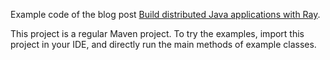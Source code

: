 Example code of the blog post [Build distributed Java applications with Ray](https://medium.com/@raulchen/build-distributed-java-applications-with-ray-90b381eff564).

This project is a regular Maven project. To try the examples, import this project in your IDE, and directly run the main methods of example classes.
